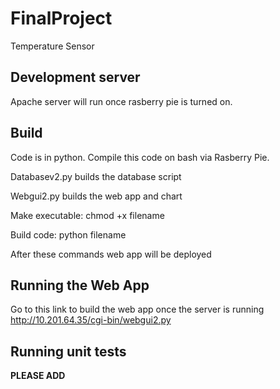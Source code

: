 # FinalProject

Temperature Sensor 

## Development server

Apache server will run once rasberry pie is turned on. 

## Build

Code is in python.  Compile this code on bash via Rasberry Pie.

Databasev2.py builds the database script

Webgui2.py builds the web app and chart 

Make executable: chmod +x filename

Build code: python filename 

After these commands web app will be deployed 

## Running the Web App

Go to this link to build the web app once the server is running http://10.201.64.35/cgi-bin/webgui2.py

## Running unit tests

**PLEASE ADD** 


